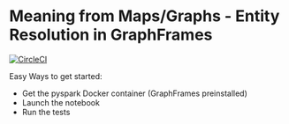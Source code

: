 # Meaning from Maps/Graphs - Entity Resolution in GraphFrames

[![CircleCI](https://circleci.com/gh/hendrikfrentrup/maps-meaning.svg?style=svg)](https://circleci.com/gh/hendrikfrentrup/maps-meaning)

Easy Ways to get started:

* Get the pyspark Docker container (GraphFrames preinstalled)
* Launch the notebook
* Run the tests 